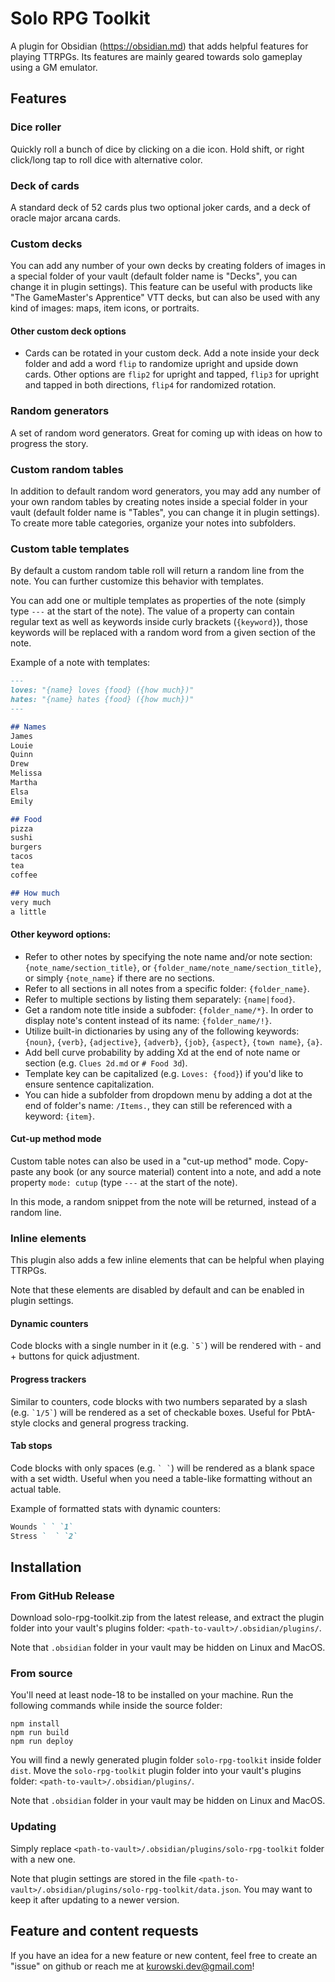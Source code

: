 # Solo RPG Toolkit

A plugin for Obsidian (https://obsidian.md) that adds helpful features for playing TTRPGs. Its features are mainly geared towards solo gameplay using a GM emulator.

## Features

### Dice roller

Quickly roll a bunch of dice by clicking on a die icon. Hold shift, or right click/long tap to roll dice with alternative color.

### Deck of cards

A standard deck of 52 cards plus two optional joker cards, and a deck of oracle major arcana cards.

### Custom decks

You can add any number of your own decks by creating folders of images in a special folder of your vault (default folder name is "Decks", you can change it in plugin settings). This feature can be useful with products like "The GameMaster's Apprentice" VTT decks, but can also be used with any kind of images: maps, item icons, or portraits.

#### Other custom deck options

- Cards can be rotated in your custom deck. Add a note inside your deck folder and add a word `flip` to randomize upright and upside down cards. Other options are `flip2` for upright and tapped, `flip3` for upright and tapped in both directions, `flip4` for randomized rotation.

### Random generators

A set of random word generators. Great for coming up with ideas on how to progress the story.

### Custom random tables

In addition to default random word generators, you may add any number of your own random tables by creating notes inside a special folder in your vault (default folder name is "Tables", you can change it in plugin settings). To create more table categories, organize your notes into subfolders.

### Custom table templates

By default a custom random table roll will return a random line from the note. You can further customize this behavior with templates.

You can add one or multiple templates as properties of the note (simply type `---` at the start of the note). The value of a property can contain regular text as well as keywords inside curly brackets (`{keyword}`), those keywords will be replaced with a random word from a given section of the note.

Example of a note with templates:

```markdown
---
loves: "{name} loves {food} ({how much})"
hates: "{name} hates {food} ({how much})"
---

## Names
James
Louie
Quinn
Drew
Melissa
Martha
Elsa
Emily

## Food
pizza
sushi
burgers
tacos
tea
coffee

## How much
very much
a little
```

#### Other keyword options:

- Refer to other notes by specifying the note name and/or note section: `{note_name/section_title}`, or `{folder_name/note_name/section_title}`, or simply `{note_name}` if there are no sections.
- Refer to all sections in all notes from a specific folder: `{folder_name}`.
- Refer to multiple sections by listing them separately: `{name|food}`.
- Get a random note title inside a subfoder: `{folder_name/*}`. In order to display note's content instead of its name: `{folder_name/!}`.
- Utilize built-in dictionaries by using any of the following keywords: `{noun}`, `{verb}`, `{adjective}`, `{adverb}`, `{job}`, `{aspect}`, `{town name}`, `{a}`.
- Add bell curve probability by adding Xd at the end of note name or section (e.g. `Clues 2d.md` or `# Food 3d`).
- Template key can be capitalized (e.g. `Loves: {food}`) if you'd like to ensure sentence capitalization.
- You can hide a subfolder from dropdown menu by adding a dot at the end of folder's name: `/Items.`, they can still be referenced with a keyword: `{item}`.

#### Cut-up method mode

Custom table notes can also be used in a "cut-up method" mode. Copy-paste any book (or any source material) content into a note, and add a note property `mode: cutup` (type `---` at the start of the note).

In this mode, a random snippet from the note will be returned, instead of a random line.

### Inline elements

This plugin also adds a few inline elements that can be helpful when playing TTRPGs.

Note that these elements are disabled by default and can be enabled in plugin settings.

#### Dynamic counters

Code blocks with a single number in it (e.g. `` `5` ``) will be rendered with - and + buttons for quick adjustment.

#### Progress trackers

Similar to counters, code blocks with two numbers separated by a slash (e.g. `` `1/5` ``) will be rendered as a set of checkable boxes. Useful for PbtA-style clocks and general progress tracking.

#### Tab stops

Code blocks with only spaces (e.g. `` ` ` ``) will be rendered as a blank space with a set width. Useful when you need a table-like formatting without an actual table.

Example of formatted stats with dynamic counters:

```markdown
Wounds ` ` `1`
Stress `  ` `2`
```

## Installation

### From GitHub Release

Download solo-rpg-toolkit.zip from the latest release, and extract the plugin folder into your vault's plugins folder: `<path-to-vault>/.obsidian/plugins/`.

Note that `.obsidian` folder in your vault may be hidden on Linux and MacOS.

### From source

You'll need at least node-18 to be installed on your machine. Run the following commands while inside the source folder:

```
npm install
npm run build
npm run deploy
```

You will find a newly generated plugin folder `solo-rpg-toolkit` inside folder `dist`. Move the `solo-rpg-toolkit` plugin folder into your vault's plugins folder: `<path-to-vault>/.obsidian/plugins/`.

Note that `.obsidian` folder in your vault may be hidden on Linux and MacOS.

### Updating

Simply replace `<path-to-vault>/.obsidian/plugins/solo-rpg-toolkit` folder with a new one.

Note that plugin settings are stored in the file `<path-to-vault>/.obsidian/plugins/solo-rpg-toolkit/data.json`. You may want to keep it after updating to a newer version.

## Feature and content requests

If you have an idea for a new feature or new content, feel free to create an "issue" on github or reach me at kurowski.dev@gmail.com!
